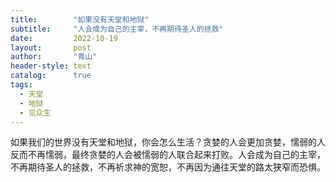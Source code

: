 ```yaml
---
title:        "如果没有天堂和地狱"
subtitle:     "人会成为自己的主宰，不再期待圣人的拯救"
date:         2022-10-19
layout:       post
author:       "青山"
header-style: text
catalog:      true
tags:
  - 天堂
  - 地狱
  - 见众生
---
```


如果我们的世界没有天堂和地狱，你会怎么生活？贪婪的人会更加贪婪，懦弱的人反而不再懦弱，最终贪婪的人会被懦弱的人联合起来打败。人会成为自己的主宰，不再期待圣人的拯救，不再祈求神的宽恕，不再因为通往天堂的路太狭窄而恐惧。
